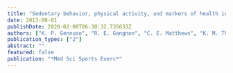 ```yaml
---
title: "Sedentary behavior, physical activity, and markers of health in older adults"
date: 2013-08-01
publishDate: 2020-02-08T06:30:32.735633Z
authors: ["K. P. Gennuso", "R. E. Gangnon", "C. E. Matthews", "K. M. Thraen-Borowski", "L. H. Colbert"]
publication_types: ["2"]
abstract: ""
featured: false
publication: "*Med Sci Sports Exerc*"
---
```


